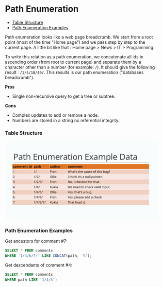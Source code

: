# Path Enumeration

* [Table Structure](#table-structure)
* [Path Enumeration Examples](#path-enumeration-examples)

Path enumeration looks like a web page breadcrumb. We start from a root point (most of the time "Home page") and we pass step by step to the current page. A little bit like that : Home page > News > IT > Programming.

To write this relation as a path enumeration, we concatenate all ids in ascending order (from root to current page) and separate them by a character other than a number (for example: `/`). It should give the following result : `/1/5/10/40/`. This results is our path enumeration ("databases breadcrumb").

**Pros**
* Single non-recursive query to get a tree or subtree.

**Cons**
* Complex updates to add or remove a node.
* Numbers are stored in a string no referential integrity.

### Table Structure
![Path Enumeration Table Structure](./files/path_enumeration_data_structure.png)

### Path Enumeration Examples
Get ancestors for comment #7:
```sql
SELECT * FROM comments
WHERE '1/4/6/7/' LIKE CONCAT(path, '%');
```

Get descendants of comment #4:
```sql
SELECT * FROM comments
WHERE path LIKE '1/4/%';
```
